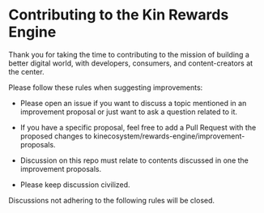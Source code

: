 # Contributing to the Kin Rewards Engine

Thank you for taking the time to contributing to the mission of building a better digital world, with developers, consumers, and content-creators at the center.

Please follow these rules when suggesting improvements:

- Please open an issue if you want to discuss a topic mentioned in an improvement proposal
or just want to ask a question related to it.

- If you have a specific proposal, feel free to add a Pull Request with the
proposed changes to kinecosystem/rewards-engine/improvement-proposals.

- Discussion on this repo must relate to contents discussed in one the improvement proposals.

- Please keep discussion civilized.

Discussions not adhering to the following rules will be closed.
